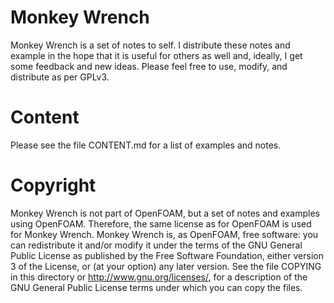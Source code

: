 # Monkey Wrench
Monkey Wrench is a set of notes to self. I distribute these notes and example in
the hope that it is useful for others as well and, ideally, I get some feedback
and new ideas. Please feel free to use, modify, and distribute as per GPLv3.

# Content
Please see the file CONTENT.md for a list of examples and notes.

# Copyright
Monkey Wrench is not part of OpenFOAM, but a set of notes and examples using
OpenFOAM. Therefore, the same license as for OpenFOAM is used for Monkey Wrench.
Monkey Wrench is, as OpenFOAM, free software: you can redistribute it and/or
modify it under the terms of the GNU General Public License as published by the
Free Software Foundation, either version 3 of the License, or (at your option)
any later version. See the file COPYING in this directory or
http://www.gnu.org/licenses/, for a description of the GNU General Public
License terms under which you can copy the files.